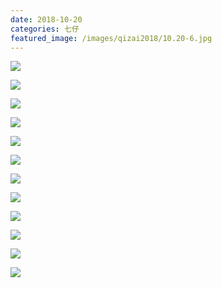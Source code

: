 ```yaml
---
date: 2018-10-20
categories: 七仔
featured_image: /images/qizai2018/10.20-6.jpg
---
```


![](/images/qizai2018/10.20-1.jpg)

![](/images/qizai2018/10.20-2.jpg)

![](/images/qizai2018/10.20-3.jpg)

![](/images/qizai2018/10.20-4.jpg)

![](/images/qizai2018/10.20-5.jpg)

![](/images/qizai2018/10.20-6.jpg)

![](/images/qizai2018/10.20-7.jpg)

![](/images/qizai2018/10.20-8.jpg)

![](/images/qizai2018/10.20-9.jpg)

![](/images/qizai2018/10.20-10.jpg)

![](/images/qizai2018/10.20-11.jpg)

![](/images/qizai2018/10.20-12.jpg)
